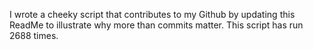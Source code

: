 I wrote a cheeky script that contributes to my Github by updating this ReadMe to illustrate why more than commits matter. This script has run 2688 times.